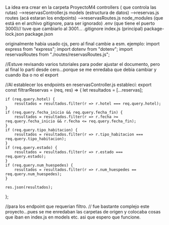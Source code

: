 La idea era crear en la carpeta 
ProyectoM4 
controllers ( que controla las rutas)
  -->reservasController.js
models (estructura de datos)
  -->reservas.js
routes (acá estaran los endpoints)
  -->reservasRoutes.js
node_modules (que está en el archivo gitignore, para ser ignorado)
.env (que tiene el puerto 3000)// tuve que cambiarlo al 3001...
.gitignore
index.js (principal)
package-lock.json
package.json

originalmente habia usado cjs, pero al final cambie a esm.
ejemplo:
import express from "express";
import dotenv from "dotenv";
import reservasRoutes from "./routes/reservasRoutes.js";

//Estuve revisando varios tutoriales para poder ajustar el documento, pero al final lo partí desde cero...porque se me enredaba que debia cambiar y cuando iba o no el export

//Al establecer los endpoints en reservasController.js establecí:
export const filtrarReservas = (req, res) => {
    let resultados = [...reservas];

    if (req.query.hotel) {
        resultados = resultados.filter(r => r.hotel === req.query.hotel);
    }
    if (req.query.fecha_inicio && req.query.fecha_fin) {
        resultados = resultados.filter(r => r.fecha >= req.query.fecha_inicio && r.fecha <= req.query.fecha_fin);
    }
    if (req.query.tipo_habitacion) {
        resultados = resultados.filter(r => r.tipo_habitacion === req.query.tipo_habitacion);
    }
    if (req.query.estado) {
        resultados = resultados.filter(r => r.estado === req.query.estado);
    }
    if (req.query.num_huespedes) {
        resultados = resultados.filter(r => r.num_huespedes == req.query.num_huespedes);
    }

    res.json(resultados);
};

//para los endpoint que requerian filtro.
// fue bastante complejo este proyecto...pues se me enredaban las carpetas de origen y colocaba cosas que iban en index.js en models etc.
asi que espero que funcione.

